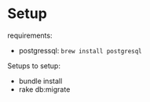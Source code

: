 Setup
=====

requirements:
  * postgressql: `brew install postgresql`

Setups to setup:

* bundle install
* rake db:migrate


